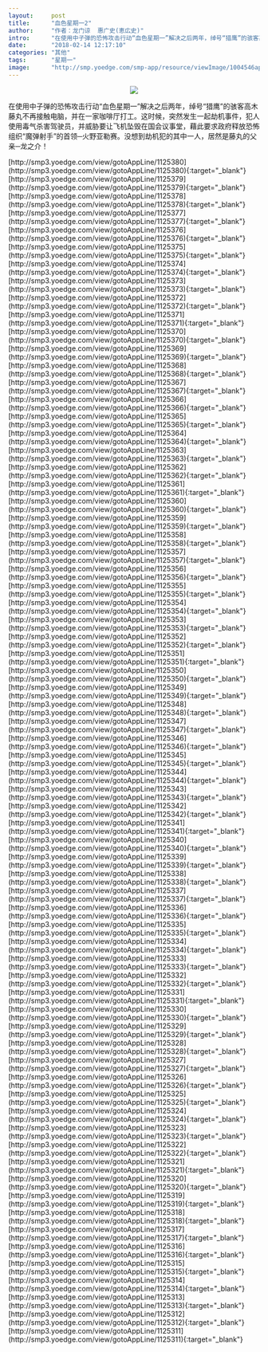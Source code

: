 ```yaml
---
layout:     post
title:      "血色星期一2"
author:     "作者：龙门谅  惠广史(恵広史)"
intro:      "在使用中子弹的恐怖攻击行动“血色星期一”解决之后两年，绰号“猎鹰”的骇客高木藤丸不再接触电脑，并在一家咖啡厅打工。这时候，突然发生一起劫机事件，犯人使用毒气杀害驾驶员，并威胁要让飞机坠毁在国会议事堂，藉此要求政府释放恐怖组织“魔弹射手”的首领─火野亚勒赛。没想到劫机犯的其中一人，居然是藤丸的父亲─龙之介！"
date:       "2018-02-14 12:17:10"
categories: "其他"
tags:       "星期一"
image:      "http://smp.yoedge.com/smp-app/resource/viewImage/1004546appline.png"
---
```

<div style="text-align: center">
<p><img src="http://smp.yoedge.com/smp-app/resource/viewImage/1004546appline.png"/></p>
</div>
<p class="post-meta">
<span>在使用中子弹的恐怖攻击行动“血色星期一”解决之后两年，绰号“猎鹰”的骇客高木藤丸不再接触电脑，并在一家咖啡厅打工。这时候，突然发生一起劫机事件，犯人使用毒气杀害驾驶员，并威胁要让飞机坠毁在国会议事堂，藉此要求政府释放恐怖组织“魔弹射手”的首领─火野亚勒赛。没想到劫机犯的其中一人，居然是藤丸的父亲─龙之介！</span>
</p>
[http://smp3.yoedge.com/view/gotoAppLine/1125380](http://smp3.yoedge.com/view/gotoAppLine/1125380){:target="_blank"}
[http://smp3.yoedge.com/view/gotoAppLine/1125379](http://smp3.yoedge.com/view/gotoAppLine/1125379){:target="_blank"}
[http://smp3.yoedge.com/view/gotoAppLine/1125378](http://smp3.yoedge.com/view/gotoAppLine/1125378){:target="_blank"}
[http://smp3.yoedge.com/view/gotoAppLine/1125377](http://smp3.yoedge.com/view/gotoAppLine/1125377){:target="_blank"}
[http://smp3.yoedge.com/view/gotoAppLine/1125376](http://smp3.yoedge.com/view/gotoAppLine/1125376){:target="_blank"}
[http://smp3.yoedge.com/view/gotoAppLine/1125375](http://smp3.yoedge.com/view/gotoAppLine/1125375){:target="_blank"}
[http://smp3.yoedge.com/view/gotoAppLine/1125374](http://smp3.yoedge.com/view/gotoAppLine/1125374){:target="_blank"}
[http://smp3.yoedge.com/view/gotoAppLine/1125373](http://smp3.yoedge.com/view/gotoAppLine/1125373){:target="_blank"}
[http://smp3.yoedge.com/view/gotoAppLine/1125372](http://smp3.yoedge.com/view/gotoAppLine/1125372){:target="_blank"}
[http://smp3.yoedge.com/view/gotoAppLine/1125371](http://smp3.yoedge.com/view/gotoAppLine/1125371){:target="_blank"}
[http://smp3.yoedge.com/view/gotoAppLine/1125370](http://smp3.yoedge.com/view/gotoAppLine/1125370){:target="_blank"}
[http://smp3.yoedge.com/view/gotoAppLine/1125369](http://smp3.yoedge.com/view/gotoAppLine/1125369){:target="_blank"}
[http://smp3.yoedge.com/view/gotoAppLine/1125368](http://smp3.yoedge.com/view/gotoAppLine/1125368){:target="_blank"}
[http://smp3.yoedge.com/view/gotoAppLine/1125367](http://smp3.yoedge.com/view/gotoAppLine/1125367){:target="_blank"}
[http://smp3.yoedge.com/view/gotoAppLine/1125366](http://smp3.yoedge.com/view/gotoAppLine/1125366){:target="_blank"}
[http://smp3.yoedge.com/view/gotoAppLine/1125365](http://smp3.yoedge.com/view/gotoAppLine/1125365){:target="_blank"}
[http://smp3.yoedge.com/view/gotoAppLine/1125364](http://smp3.yoedge.com/view/gotoAppLine/1125364){:target="_blank"}
[http://smp3.yoedge.com/view/gotoAppLine/1125363](http://smp3.yoedge.com/view/gotoAppLine/1125363){:target="_blank"}
[http://smp3.yoedge.com/view/gotoAppLine/1125362](http://smp3.yoedge.com/view/gotoAppLine/1125362){:target="_blank"}
[http://smp3.yoedge.com/view/gotoAppLine/1125361](http://smp3.yoedge.com/view/gotoAppLine/1125361){:target="_blank"}
[http://smp3.yoedge.com/view/gotoAppLine/1125360](http://smp3.yoedge.com/view/gotoAppLine/1125360){:target="_blank"}
[http://smp3.yoedge.com/view/gotoAppLine/1125359](http://smp3.yoedge.com/view/gotoAppLine/1125359){:target="_blank"}
[http://smp3.yoedge.com/view/gotoAppLine/1125358](http://smp3.yoedge.com/view/gotoAppLine/1125358){:target="_blank"}
[http://smp3.yoedge.com/view/gotoAppLine/1125357](http://smp3.yoedge.com/view/gotoAppLine/1125357){:target="_blank"}
[http://smp3.yoedge.com/view/gotoAppLine/1125356](http://smp3.yoedge.com/view/gotoAppLine/1125356){:target="_blank"}
[http://smp3.yoedge.com/view/gotoAppLine/1125355](http://smp3.yoedge.com/view/gotoAppLine/1125355){:target="_blank"}
[http://smp3.yoedge.com/view/gotoAppLine/1125354](http://smp3.yoedge.com/view/gotoAppLine/1125354){:target="_blank"}
[http://smp3.yoedge.com/view/gotoAppLine/1125353](http://smp3.yoedge.com/view/gotoAppLine/1125353){:target="_blank"}
[http://smp3.yoedge.com/view/gotoAppLine/1125352](http://smp3.yoedge.com/view/gotoAppLine/1125352){:target="_blank"}
[http://smp3.yoedge.com/view/gotoAppLine/1125351](http://smp3.yoedge.com/view/gotoAppLine/1125351){:target="_blank"}
[http://smp3.yoedge.com/view/gotoAppLine/1125350](http://smp3.yoedge.com/view/gotoAppLine/1125350){:target="_blank"}
[http://smp3.yoedge.com/view/gotoAppLine/1125349](http://smp3.yoedge.com/view/gotoAppLine/1125349){:target="_blank"}
[http://smp3.yoedge.com/view/gotoAppLine/1125348](http://smp3.yoedge.com/view/gotoAppLine/1125348){:target="_blank"}
[http://smp3.yoedge.com/view/gotoAppLine/1125347](http://smp3.yoedge.com/view/gotoAppLine/1125347){:target="_blank"}
[http://smp3.yoedge.com/view/gotoAppLine/1125346](http://smp3.yoedge.com/view/gotoAppLine/1125346){:target="_blank"}
[http://smp3.yoedge.com/view/gotoAppLine/1125345](http://smp3.yoedge.com/view/gotoAppLine/1125345){:target="_blank"}
[http://smp3.yoedge.com/view/gotoAppLine/1125344](http://smp3.yoedge.com/view/gotoAppLine/1125344){:target="_blank"}
[http://smp3.yoedge.com/view/gotoAppLine/1125343](http://smp3.yoedge.com/view/gotoAppLine/1125343){:target="_blank"}
[http://smp3.yoedge.com/view/gotoAppLine/1125342](http://smp3.yoedge.com/view/gotoAppLine/1125342){:target="_blank"}
[http://smp3.yoedge.com/view/gotoAppLine/1125341](http://smp3.yoedge.com/view/gotoAppLine/1125341){:target="_blank"}
[http://smp3.yoedge.com/view/gotoAppLine/1125340](http://smp3.yoedge.com/view/gotoAppLine/1125340){:target="_blank"}
[http://smp3.yoedge.com/view/gotoAppLine/1125339](http://smp3.yoedge.com/view/gotoAppLine/1125339){:target="_blank"}
[http://smp3.yoedge.com/view/gotoAppLine/1125338](http://smp3.yoedge.com/view/gotoAppLine/1125338){:target="_blank"}
[http://smp3.yoedge.com/view/gotoAppLine/1125337](http://smp3.yoedge.com/view/gotoAppLine/1125337){:target="_blank"}
[http://smp3.yoedge.com/view/gotoAppLine/1125336](http://smp3.yoedge.com/view/gotoAppLine/1125336){:target="_blank"}
[http://smp3.yoedge.com/view/gotoAppLine/1125335](http://smp3.yoedge.com/view/gotoAppLine/1125335){:target="_blank"}
[http://smp3.yoedge.com/view/gotoAppLine/1125334](http://smp3.yoedge.com/view/gotoAppLine/1125334){:target="_blank"}
[http://smp3.yoedge.com/view/gotoAppLine/1125333](http://smp3.yoedge.com/view/gotoAppLine/1125333){:target="_blank"}
[http://smp3.yoedge.com/view/gotoAppLine/1125332](http://smp3.yoedge.com/view/gotoAppLine/1125332){:target="_blank"}
[http://smp3.yoedge.com/view/gotoAppLine/1125331](http://smp3.yoedge.com/view/gotoAppLine/1125331){:target="_blank"}
[http://smp3.yoedge.com/view/gotoAppLine/1125330](http://smp3.yoedge.com/view/gotoAppLine/1125330){:target="_blank"}
[http://smp3.yoedge.com/view/gotoAppLine/1125329](http://smp3.yoedge.com/view/gotoAppLine/1125329){:target="_blank"}
[http://smp3.yoedge.com/view/gotoAppLine/1125328](http://smp3.yoedge.com/view/gotoAppLine/1125328){:target="_blank"}
[http://smp3.yoedge.com/view/gotoAppLine/1125327](http://smp3.yoedge.com/view/gotoAppLine/1125327){:target="_blank"}
[http://smp3.yoedge.com/view/gotoAppLine/1125326](http://smp3.yoedge.com/view/gotoAppLine/1125326){:target="_blank"}
[http://smp3.yoedge.com/view/gotoAppLine/1125325](http://smp3.yoedge.com/view/gotoAppLine/1125325){:target="_blank"}
[http://smp3.yoedge.com/view/gotoAppLine/1125324](http://smp3.yoedge.com/view/gotoAppLine/1125324){:target="_blank"}
[http://smp3.yoedge.com/view/gotoAppLine/1125323](http://smp3.yoedge.com/view/gotoAppLine/1125323){:target="_blank"}
[http://smp3.yoedge.com/view/gotoAppLine/1125322](http://smp3.yoedge.com/view/gotoAppLine/1125322){:target="_blank"}
[http://smp3.yoedge.com/view/gotoAppLine/1125321](http://smp3.yoedge.com/view/gotoAppLine/1125321){:target="_blank"}
[http://smp3.yoedge.com/view/gotoAppLine/1125320](http://smp3.yoedge.com/view/gotoAppLine/1125320){:target="_blank"}
[http://smp3.yoedge.com/view/gotoAppLine/1125319](http://smp3.yoedge.com/view/gotoAppLine/1125319){:target="_blank"}
[http://smp3.yoedge.com/view/gotoAppLine/1125318](http://smp3.yoedge.com/view/gotoAppLine/1125318){:target="_blank"}
[http://smp3.yoedge.com/view/gotoAppLine/1125317](http://smp3.yoedge.com/view/gotoAppLine/1125317){:target="_blank"}
[http://smp3.yoedge.com/view/gotoAppLine/1125316](http://smp3.yoedge.com/view/gotoAppLine/1125316){:target="_blank"}
[http://smp3.yoedge.com/view/gotoAppLine/1125315](http://smp3.yoedge.com/view/gotoAppLine/1125315){:target="_blank"}
[http://smp3.yoedge.com/view/gotoAppLine/1125314](http://smp3.yoedge.com/view/gotoAppLine/1125314){:target="_blank"}
[http://smp3.yoedge.com/view/gotoAppLine/1125313](http://smp3.yoedge.com/view/gotoAppLine/1125313){:target="_blank"}
[http://smp3.yoedge.com/view/gotoAppLine/1125312](http://smp3.yoedge.com/view/gotoAppLine/1125312){:target="_blank"}
[http://smp3.yoedge.com/view/gotoAppLine/1125311](http://smp3.yoedge.com/view/gotoAppLine/1125311){:target="_blank"}


